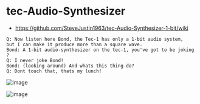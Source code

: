 # tec-Audio-Synthesizer
- https://github.com/SteveJustin1963/tec-Audio-Synthesizer-1-bit/wiki


```
Q: Now listen here Bond, the Tec-1 has only a 1-bit audio system, 
but I can make it produce more than a square wave. 
Bond: A 1-bit audio-synthesizer on the tec-1, you've got to be joking ? 
Q: I never joke Bond!
Bond: (looking around) And whats this thing do?
Q: Dont touch that, thats my lunch!
```

![image](https://github.com/user-attachments/assets/bd4f337c-aa1e-47e5-9f41-2dd8ccad4d1e)

![image](https://github.com/user-attachments/assets/ac00da81-f926-4270-879e-28c789c4c65e)

